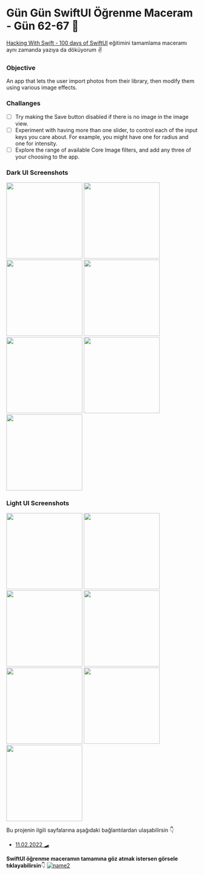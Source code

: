 # Gün Gün SwiftUI Öğrenme Maceram - Gün 62-67 🚀
[Hacking With Swift - 100 days of SwiftUI](https://www.hackingwithswift.com/100/swiftui) eğitimini tamamlama maceramı aynı zamanda yazıya da döküyorum ✌️

### Objective
An app that lets the user import photos from their library, then modify them using various image effects.

### Challanges
- [ ]  Try making the Save button disabled if there is no image in the image view.
- [ ]  Experiment with having more than one slider, to control each of the input keys you care about. For example, you might have one for radius and one for intensity.
- [ ]  Explore the range of available Core Image filters, and add any three of your choosing to the app.

### Dark UI Screenshots
<img src="Screenshots/dark1.png" width="200" /> <img src="Screenshots/dark2.png" width="200" /> <img src="Screenshots/dark3.png" width="200" /> <img src="Screenshots/dark4.png" width="200" /> <img src="Screenshots/dark5.png" width="200" /> <img src="Screenshots/dark6.png" width="200" /> <img src="Screenshots/dark7.png" width="200" />

### Light UI Screenshots
<img src="Screenshots/light1.png" width="200" /> <img src="Screenshots/light2.png" width="200" /> <img src="Screenshots/light3.png" width="200" /> <img src="Screenshots/light4.png" width="200" /> <img src="Screenshots/light5.png" width="200" /> <img src="Screenshots/light6.png" width="200" /> <img src="Screenshots/light7.png" width="200" /> 

Bu projenin ilgili sayfalarına aşağıdaki bağlantılardan ulaşabilirsin 👇
* [11.02.2022 🛹](https://canbi.me/11-02-2022-bb406065ca0a46e29ecf1f77c9866245)

**SwiftUI öğrenme maceramın tamamına göz atmak istersen görsele tıklayabilirsin**👇
[![name2](../Images/gungunswiftui.jpg)](https://canbi.me/gun-gun-swiftui-ogrenme-maceram)
